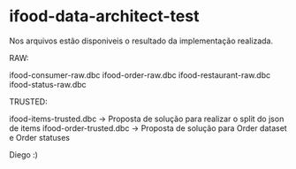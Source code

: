 # ifood-data-architect-test

Nos arquivos estão disponiveis o resultado da implementação realizada.

RAW: 

ifood-consumer-raw.dbc
ifood-order-raw.dbc
ifood-restaurant-raw.dbc
ifood-status-raw.dbc

TRUSTED: 

ifood-items-trusted.dbc -> Proposta de solução para realizar o split do json de items
ifood-order-trusted.dbc -> Proposta de solução para Order dataset e Order statuses

Diego :) 
